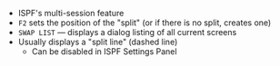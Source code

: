 - ISPF's multi-session feature
- `F2` sets the position of the "split" (or if there is no split, creates one)
- `SWAP LIST` — displays a dialog listing of all current screens
- Usually displays a "split line" (dashed line)
	- Can be disabled in ISPF Settings Panel